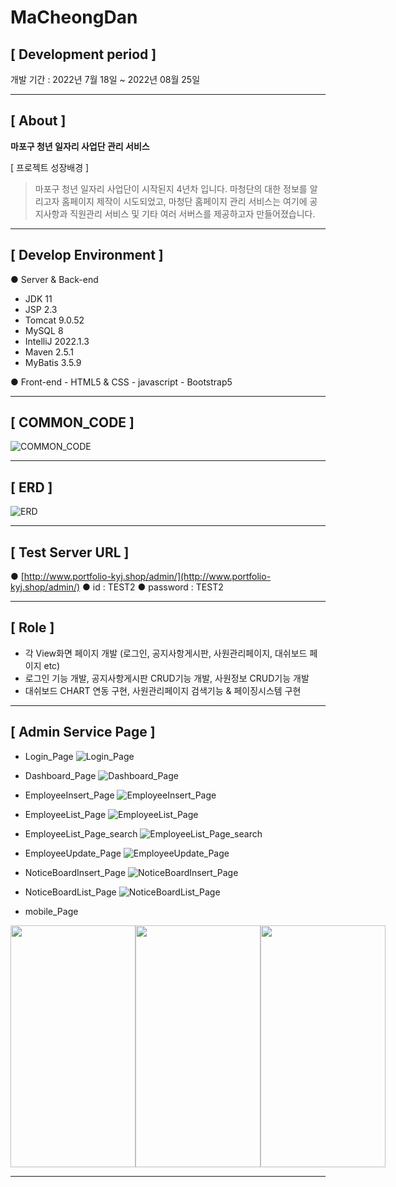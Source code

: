 # MaCheongDan

## **[ Development period ]**

개발 기간 : 2022년 7월 18일 ~ 2022년 08월 25일

---

## **[ About ]**

**마포구 청년 일자리 사업단 관리 서비스**

[ 프로젝트 성장배경 ]
> 마포구 청년 일자리 사업단이 시작된지 4년차 입니다.
> 마청단의 대한 정보를 알리고자 홈페이지 제작이 시도되었고, 마청단 홈페이지 관리 서비스는 여기에 공지사항과 직원관리 서비스 및 기타 여러 서버스를 제공하고자 만들어졌습니다.

---

## **[ Develop Environment ]**

● Server & Back-end
   - JDK 11   
   - JSP 2.3   
   - Tomcat 9.0.52
   - MySQL 8
   - IntelliJ 2022.1.3
   - Maven 2.5.1
   - MyBatis 3.5.9

●  Front-end
    - HTML5 & CSS
    - javascript
    - Bootstrap5

---

## **[ COMMON_CODE ]**
![COMMON_CODE](https://github.com/Kim-YeonJun/MaCheongDan_admin/blob/main/README_IMG/COMMON_CODE.PNG)

---

## **[ ERD ]**
![ERD](https://github.com/Kim-YeonJun/MaCheongDan_admin/blob/main/README_IMG/ERD.PNG)

---

## **[ Test Server URL ]**
● [http://www.portfolio-kyj.shop/admin/](http://www.portfolio-kyj.shop/admin/)
● id : TEST2
● password : TEST2

---

## **[ Role ]**

 * 각 View화면 페이지 개발 (로그인, 공지사항게시판, 사원관리페이지, 대쉬보드 페이지 etc)
 * 로그인 기능 개발, 공지사항게시판 CRUD기능 개발, 사원정보 CRUD기능 개발
 * 대쉬보드 CHART 연동 구현, 사원관리페이지 검색기능 & 페이징시스템 구현

---

## **[ Admin Service Page ]**
 - Login_Page 
![Login_Page](https://github.com/Kim-YeonJun/MaCheongDan_admin/blob/main/README_IMG/Login_Page.png)
 - Dashboard_Page 
![Dashboard_Page](https://github.com/Kim-YeonJun/MaCheongDan_admin/blob/main/README_IMG/Dashboard_Page.png)
 - EmployeeInsert_Page 
![EmployeeInsert_Page](https://github.com/Kim-YeonJun/MaCheongDan_admin/blob/main/README_IMG/EmployeeInsert_Page.png)
 - EmployeeList_Page 
![EmployeeList_Page](https://github.com/Kim-YeonJun/MaCheongDan_admin/blob/main/README_IMG/EmployeeList_Page.png)
 - EmployeeList_Page_search 
![EmployeeList_Page_search](https://github.com/Kim-YeonJun/MaCheongDan_admin/blob/main/README_IMG/EmployeeList_Page_search.png)
 - EmployeeUpdate_Page 
![EmployeeUpdate_Page](https://github.com/Kim-YeonJun/MaCheongDan_admin/blob/main/README_IMG/EmployeeUpdate_Page.png)
 - NoticeBoardInsert_Page 
![NoticeBoardInsert_Page](https://github.com/Kim-YeonJun/MaCheongDan_admin/blob/main/README_IMG/NoticeBoardInsert_Page.png)
 - NoticeBoardList_Page 
![NoticeBoardList_Page](https://github.com/Kim-YeonJun/MaCheongDan_admin/blob/main/README_IMG/NoticeBoardList_Page.png)

- mobile_Page
<div style="display : flex; justify-content: space-around;">
<img src="https://github.com/Kim-YeonJun/MaCheongDan_admin/blob/main/README_IMG/mLogin_Page.png"  width="200" height="387"/>
<img src="https://github.com/Kim-YeonJun/MaCheongDan_admin/blob/main/README_IMG/mDashboard_Page.png" width="200" height="387"/>
<img src="https://github.com/Kim-YeonJun/MaCheongDan_admin/blob/main/README_IMG/mSideMenu.png" width="200" height="387"/>
</div>

---





